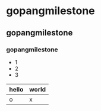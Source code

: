 # gopangmilestone
## gopangmilestone
### gopangmilestone
* 1
* 2
* 3

| hello | world|
|--|--|
|o|x|
